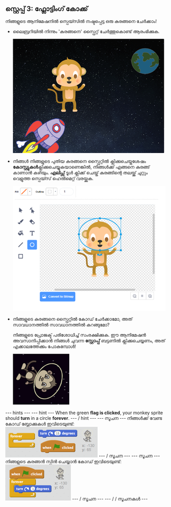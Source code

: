 ## സ്റ്റെപ്പ് 3: ഫ്ലോട്ടിംഗ് കോക്ക്

നിങ്ങളുടെ ആനിമേഷനിൽ സ്പെയ്സിൽ നഷ്ടപ്പെട്ട ഒരു കുരങ്ങനെ ചേർക്കാം!

+ ലൈബ്രറിയിൽ നിന്നും 'കുരങ്ങനെ' സ്പ്രൈറ്റ് ചേർത്തുകൊണ്ട് ആരംഭിക്കുക.
    
    ![ഒരു കുരങ്ങനെ സ്പ്രിറ്റ് ചേർക്കുന്നു](images/space-monkey-sprite.png)

+ നിങ്ങൾ നിങ്ങളുടെ പുതിയ കുരങ്ങനെ സ്പ്രൈറ്റിൽ ക്ലിക്കുചെയ്തശേഷം **കോസ്റ്റ്യുകൾ**ക്ലിക്കുചെയ്യുകയാണെങ്കിൽ, നിങ്ങൾക്ക് എങ്ങനെ കുരങ്ങ് കാണാൻ കഴിയും. **എലിപ്സ്** ടൂൾ ക്ലിക്ക് ചെയ്ത് കുരങ്ങിന്റെ തലയ്ക്ക് ചുറ്റും വെളുത്ത സ്പെയ്സ് ഹെൽമെറ്റ് വരയ്ക്കുക.
    
    ![കുക്കി സ്ഥലം ഹെൽമെറ്റ്](images/space-monkey-edit.png)

+ നിങ്ങളുടെ കുരങ്ങനെ സ്പ്രൈറ്റിൽ കോഡ് ചേർക്കാമോ, അത് സാവധാനത്തിൽ സാവധാനത്തിൽ കറങ്ങുമോ?
    
    നിങ്ങളുടെ പ്രോജക്ട് പരിശോധിച്ച് സംരക്ഷിക്കുക. ഈ ആനിമേഷൻ അവസാനിപ്പിക്കാൻ നിങ്ങൾ ചുവന്ന **സ്റ്റോപ്പ്** ബട്ടണിൽ ക്ലിക്കുചെയ്യണം, അത് എക്കാലത്തേക്കും പോകുമ്പോൾ!
    
    ![സ്പിന്നിംഗ് കുരങ്ങിനായി ബ്ലോക്കുകൾ](images/space-spin-test.png)

\--- hints \--- \--- hint \--- When the green **flag is clicked**, your monkey sprite should **turn** in a circle **forever**. \--- / hint \--- \--- സൂചന \--- നിങ്ങൾക്ക് വേണ്ട കോഡ് ബ്ലോക്കുകൾ ഇവിടെയുണ്ട്: ![Blocks for a spinning monkey](images/space-spin-blocks.png) \--- / സൂചന \--- \--- സൂചന \--- നിങ്ങളുടെ കുരങ്ങൻ സ്പിൻ ചെയ്യാൻ കോഡ് ഇവിടെയുണ്ട്: ![Code for a spinning monkey](images/space-spin-code.png) \--- / സൂചന \--- \--- / / സൂചനകൾ \---